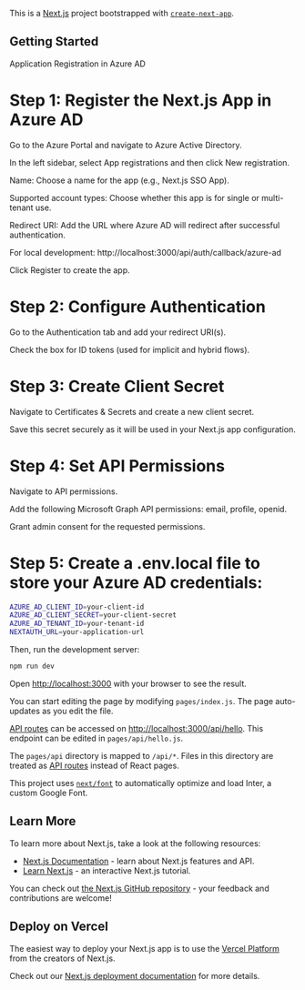 This is a [Next.js](https://nextjs.org/) project bootstrapped with [`create-next-app`](https://github.com/vercel/next.js/tree/canary/packages/create-next-app).

## Getting Started

Application Registration in Azure AD

# Step 1: Register the Next.js App in Azure AD

Go to the Azure Portal and navigate to Azure Active Directory.

In the left sidebar, select App registrations and then click New registration.

Name: Choose a name for the app (e.g., Next.js SSO App).

Supported account types: Choose whether this app is for single or multi-tenant use.

Redirect URI: Add the URL where Azure AD will redirect after successful authentication.

For local development: http://localhost:3000/api/auth/callback/azure-ad

Click Register to create the app.

# Step 2: Configure Authentication

Go to the Authentication tab and add your redirect URI(s).

Check the box for ID tokens (used for implicit and hybrid flows).

# Step 3: Create Client Secret

Navigate to Certificates & Secrets and create a new client secret.

Save this secret securely as it will be used in your Next.js app configuration.

# Step 4: Set API Permissions

Navigate to API permissions.

Add the following Microsoft Graph API permissions: email, profile, openid.

Grant admin consent for the requested permissions.

# Step 5: Create a .env.local file to store your Azure AD credentials:


```bash
AZURE_AD_CLIENT_ID=your-client-id
AZURE_AD_CLIENT_SECRET=your-client-secret
AZURE_AD_TENANT_ID=your-tenant-id
NEXTAUTH_URL=your-application-url
```

Then, run the development server:

```bash
npm run dev
```

Open [http://localhost:3000](http://localhost:3000) with your browser to see the result.

You can start editing the page by modifying `pages/index.js`. The page auto-updates as you edit the file.

[API routes](https://nextjs.org/docs/api-routes/introduction) can be accessed on [http://localhost:3000/api/hello](http://localhost:3000/api/hello). This endpoint can be edited in `pages/api/hello.js`.

The `pages/api` directory is mapped to `/api/*`. Files in this directory are treated as [API routes](https://nextjs.org/docs/api-routes/introduction) instead of React pages.

This project uses [`next/font`](https://nextjs.org/docs/basic-features/font-optimization) to automatically optimize and load Inter, a custom Google Font.

## Learn More

To learn more about Next.js, take a look at the following resources:

- [Next.js Documentation](https://nextjs.org/docs) - learn about Next.js features and API.
- [Learn Next.js](https://nextjs.org/learn) - an interactive Next.js tutorial.

You can check out [the Next.js GitHub repository](https://github.com/vercel/next.js/) - your feedback and contributions are welcome!

## Deploy on Vercel

The easiest way to deploy your Next.js app is to use the [Vercel Platform](https://vercel.com/new?utm_medium=default-template&filter=next.js&utm_source=create-next-app&utm_campaign=create-next-app-readme) from the creators of Next.js.

Check out our [Next.js deployment documentation](https://nextjs.org/docs/deployment) for more details.
